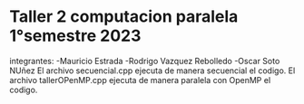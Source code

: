 # Taller 2 computacion paralela 1°semestre 2023
integrantes: -Mauricio Estrada 
             -Rodrigo Vazquez Rebolledo
             -Oscar Soto NUñez
El archivo secuencial.cpp ejecuta de manera secuencial el codigo. 
El archivo tallerOPenMP.cpp ejecuta de manera paralela con OpenMP el codigo.
